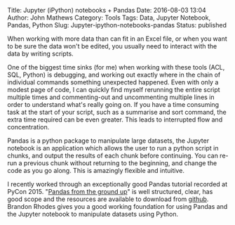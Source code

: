 Title: Jupyter (iPython) notebooks + Pandas
Date: 2016-08-03 13:04
Author: John Mathews
Category: Tools
Tags: Data, Jupyter Notebook, Pandas, Python
Slug: Jupyter-ipython-notebooks-pandas
Status: published

When working with more data than can fit in an Excel file, or when you
want to be sure the data won't be edited, you usually need to interact with
the data by writing scripts.

One of the biggest time sinks (for me) when working with these tools
(ACL, SQL, Python) is debugging, and working out exactly where in the
chain of individual commands something unexpected happened. Even with
only a modest page of code, I can quickly find myself rerunning the
entire script multiple times and commenting-out and uncommenting
multiple lines in order to understand what's really going on. If you
have a time consuming task at the start of your script, such as a
summarise and sort command, the extra time required can be even greater.
This leads to interrupted flow and concentration.

Pandas is a python package to manipulate large datasets, the Jupyter
notebook is an application which allows the user to run a python script
in chunks, and output the results of each chunk before continuing. You
can re-run a previous chunk without returning to the beginning, and
change the code as you go along. This is amazingly flexible and
intuitive.

I recently worked through an exceptionally good Pandas tutorial recorded
at PyCon 2015. "[Pandas from the ground
up](https://youtu.be/5JnMutdy6Fw)" is well structured, clear, has good
scope and the resources are available to download from
[github](https://github.com/brandon-rhodes/pycon-pandas-tutorial).
Brandon Rhodes gives you a good working foundation for using Pandas and
the Jupyter notebook to manipulate datasets using Python.
